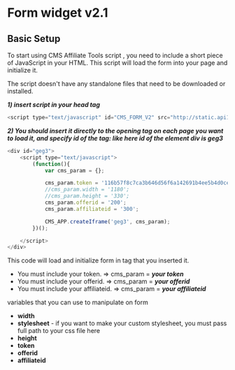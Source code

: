 **Form widget v2.1**
==========================

**Basic Setup**
---------------
To start using CMS Affiliate Tools script , you need to include a short piece of JavaScript in your HTML. This script will load the form into your page and initialize it.

The script doesn't have any standalone files that need to be downloaded or installed.

***1) insert script in your head tag***

```javascript
<script type="text/javascript" id="CMS_FORM_V2" src="http://static.api1.medicaladvisor.com/tools/contact_form_v2/js/CMS_IFRAME.js"></script>
```

***2) You should insert it directly to the opening tag on each page you want to load it, and specify id of the tag: like here id of the element div is geg3***

```javascript
<div id="geg3">
    <script type="text/javascript">
        (function(){
            var cms_param = {};

            cms_param.token = '116b57f8c7ca3b646d56f6a142691b4ee5b4d0cea885aa019b05e687f5264131';
            //cms_param.width = '1180';
            //cms_param.height = '330';
            cms_param.offerid = '200';
            cms_param.affiliateid = '300';

            CMS_APP.createIframe('geg3', cms_param);
        })();

    </script>
</div>
```

This code will load and initialize  form in tag that you inserted it.

* You must include your token. => cms_param = ***your token***
* You must include your offerid. => cms_param = ***your offerid***
* You must include your affiliateid. => cms_param = ***your affiliateid***

variables that you can use to manipulate on form

* **width**
* **stylesheet** - if you want to make your custom stylesheet, you must pass full path to your css file here 
* **height**
* **token**
* **offerid**
* **affiliateid**
